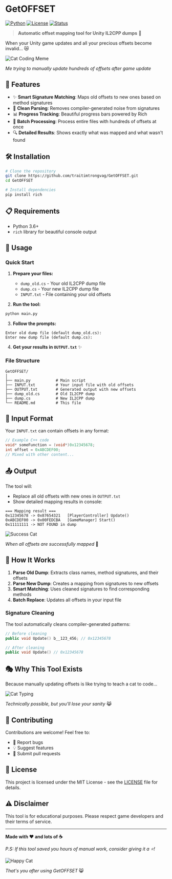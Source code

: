 # GetOFFSET

[![Python](https://img.shields.io/badge/Python-3.6+-blue.svg)](https://www.python.org/downloads/)
[![License](https://img.shields.io/badge/License-MIT-green.svg)](LICENSE)
[![Status](https://img.shields.io/badge/Status-Active-brightgreen.svg)]()

> **Automatic offset mapping tool for Unity IL2CPP dumps** 🚀

When your Unity game updates and all your precious offsets become invalid... 😿

![Cat Coding Meme](https://media.giphy.com/media/JIX9t2j0ZTN9S/giphy.gif)

*Me trying to manually update hundreds of offsets after game update*

## 🌟 Features

- ✨ **Smart Signature Matching**: Maps old offsets to new ones based on method signatures
- 🧹 **Clean Parsing**: Removes compiler-generated noise from signatures  
- 📊 **Progress Tracking**: Beautiful progress bars powered by Rich
- 🎯 **Batch Processing**: Process entire files with hundreds of offsets at once
- 🔍 **Detailed Results**: Shows exactly what was mapped and what wasn't found

## 🛠️ Installation

```bash
# Clone the repository
git clone https://github.com/traitimtrongvag/GetOFFSET.git
cd GetOFFSET

# Install dependencies
pip install rich
```

## 📋 Requirements

- Python 3.6+
- `rich` library for beautiful console output

## 🚀 Usage

### Quick Start

1. **Prepare your files:**
   - `dump_old.cs` - Your old IL2CPP dump file
   - `dump.cs` - Your new IL2CPP dump file  
   - `INPUT.txt` - File containing your old offsets

2. **Run the tool:**
```bash
python main.py
```

3. **Follow the prompts:**
```
Enter old dump file (default dump_old.cs): 
Enter new dump file (default dump.cs):
```

4. **Get your results in `OUTPUT.txt`** ✨

### File Structure
```
GetOFFSET/
│
├── main.py           # Main script
├── INPUT.txt         # Your input file with old offsets
├── OUTPUT.txt        # Generated output with new offsets
├── dump_old.cs       # Old IL2CPP dump
├── dump.cs           # New IL2CPP dump
└── README.md         # This file
```

## 📝 Input Format

Your `INPUT.txt` can contain offsets in any format:
```cpp
// Example C++ code
void* someFunction = (void*)0x12345678;
int offset = 0xABCDEF00;
// Mixed with other content...
```

## 📤 Output

The tool will:
- Replace all old offsets with new ones in `OUTPUT.txt`
- Show detailed mapping results in console:

```
=== Mapping result ===
0x12345678 -> 0x87654321   [PlayerController] Update()
0xABCDEF00 -> 0x00FEDCBA   [GameManager] Start()
0x11111111 -> NOT FOUND in dump
```

![Success Cat](https://media.giphy.com/media/ICOgUNjpvO0PC/giphy.gif)

*When all offsets are successfully mapped* 🎉

## 🔧 How It Works

1. **Parse Old Dump**: Extracts class names, method signatures, and their offsets
2. **Parse New Dump**: Creates a mapping from signatures to new offsets  
3. **Smart Matching**: Uses cleaned signatures to find corresponding methods
4. **Batch Replace**: Updates all offsets in your input file

### Signature Cleaning

The tool automatically cleans compiler-generated patterns:
```cpp
// Before cleaning
public void Update() b__123_456; // 0x12345678

// After cleaning  
public void Update() // 0x12345678
```

## 🎭 Why This Tool Exists

Because manually updating offsets is like trying to teach a cat to code...

![Cat Typing](https://media.giphy.com/media/o0vwzuFwCGAFO/giphy.gif)

*Technically possible, but you'll lose your sanity* 😹

## 🤝 Contributing

Contributions are welcome! Feel free to:
- 🐛 Report bugs
- 💡 Suggest features
- 🔧 Submit pull requests

## 📜 License

This project is licensed under the MIT License - see the [LICENSE](LICENSE) file for details.

## ⚠️ Disclaimer

This tool is for educational purposes. Please respect game developers and their terms of service.

---

**Made with ❤️ and lots of ☕**

*P.S: If this tool saved you hours of manual work, consider giving it a ⭐!*

![Happy Cat](https://media.giphy.com/media/VbnUQpnihPSIgIXuZv/giphy.gif)

*That's you after using GetOFFSET* 😸